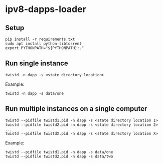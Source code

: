 # ipv8-dapps-loader

## Setup
```
pip install -r requirements.txt
sudo apt install python-libtorrent
export PYTHONPATH="${PYTHONPATH}:."
```

## Run single instance
```
twistd -n dapp -s <state directory location>
```

Example:
```
twistd -n dapp -s data/one
```

## Run multiple instances on a single computer
```
twistd --pidfile twistd1.pid -n dapp -s <state directory location 1>
twistd --pidfile twistd2.pid -n dapp -s <state directory location 2>
...
twistd --pidfile twistdX.pid -n dapp -s <state directory location X>
```

Example:
```
twistd --pidfile twistd1.pid -n dapp -s data/one
twistd --pidfile twistd2.pid -n dapp -s data/two
```
